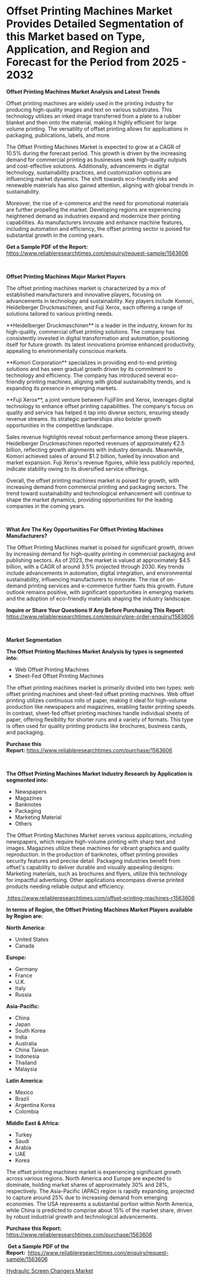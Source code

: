 <p><h1>Offset Printing Machines Market Provides Detailed Segmentation of this Market based on Type, Application, and Region and Forecast for the Period from 2025 - 2032</h1></p><p><strong>Offset Printing Machines Market Analysis and Latest Trends</strong></p>
<p><p>Offset printing machines are widely used in the printing industry for producing high-quality images and text on various substrates. This technology utilizes an inked image transferred from a plate to a rubber blanket and then onto the material, making it highly efficient for large volume printing. The versatility of offset printing allows for applications in packaging, publications, labels, and more.</p><p>The Offset Printing Machines Market is expected to grow at a CAGR of 10.5% during the forecast period. This growth is driven by the increasing demand for commercial printing as businesses seek high-quality outputs and cost-effective solutions. Additionally, advancements in digital technology, sustainability practices, and customization options are influencing market dynamics. The shift towards eco-friendly inks and renewable materials has also gained attention, aligning with global trends in sustainability.</p><p>Moreover, the rise of e-commerce and the need for promotional materials are further propelling the market. Developing regions are experiencing heightened demand as industries expand and modernize their printing capabilities. As manufacturers innovate and enhance machine features, including automation and efficiency, the offset printing sector is poised for substantial growth in the coming years.</p></p>
<p><strong>Get a Sample PDF of the Report:&nbsp;</strong> <a href="https://www.reliableresearchtimes.com/enquiry/request-sample/1563606?utm_campaign=2189&utm_medium=2&utm_source=Github&utm_content=ia&utm_term=22022025&utm_id=offset-printing-machines">https://www.reliableresearchtimes.com/enquiry/request-sample/1563606</a></p>
<p>&nbsp;</p>
<p><strong>Offset Printing Machines Major Market Players</strong></p>
<p><p>The offset printing machines market is characterized by a mix of established manufacturers and innovative players, focusing on advancements in technology and sustainability. Key players include Komori, Heidelberger Druckmaschinen, and Fuji Xerox, each offering a range of solutions tailored to various printing needs.</p><p>**Heidelberger Druckmaschinen** is a leader in the industry, known for its high-quality, commercial offset printing solutions. The company has consistently invested in digital transformation and automation, positioning itself for future growth. Its latest innovations promise enhanced productivity, appealing to environmentally conscious markets.</p><p>**Komori Corporation** specializes in providing end-to-end printing solutions and has seen gradual growth driven by its commitment to technology and efficiency. The company has introduced several eco-friendly printing machines, aligning with global sustainability trends, and is expanding its presence in emerging markets.</p><p>**Fuji Xerox**, a joint venture between FujiFilm and Xerox, leverages digital technology to enhance offset printing capabilities. The company's focus on quality and service has helped it tap into diverse sectors, ensuring steady revenue streams. Its strategic partnerships also bolster growth opportunities in the competitive landscape.</p><p>Sales revenue highlights reveal robust performance among these players. Heidelberger Druckmaschinen reported revenues of approximately €2.5 billion, reflecting growth alignments with industry demands. Meanwhile, Komori achieved sales of around $1.2 billion, fueled by innovation and market expansion. Fuji Xerox's revenue figures, while less publicly reported, indicate stability owing to its diversified service offerings.</p><p>Overall, the offset printing machines market is poised for growth, with increasing demand from commercial printing and packaging sectors. The trend toward sustainability and technological enhancement will continue to shape the market dynamics, providing opportunities for the leading companies in the coming years.</p></p>
<p>&nbsp;</p>
<p><strong>What Are The Key Opportunities For Offset Printing Machines Manufacturers?</strong></p>
<p><p>The Offset Printing Machines market is poised for significant growth, driven by increasing demand for high-quality printing in commercial packaging and publishing sectors. As of 2023, the market is valued at approximately $4.5 billion, with a CAGR of around 3.5% projected through 2030. Key trends include advancements in automation, digital integration, and environmental sustainability, influencing manufacturers to innovate. The rise of on-demand printing services and e-commerce further fuels this growth. Future outlook remains positive, with significant opportunities in emerging markets and the adoption of eco-friendly materials shaping the industry landscape.</p></p>
<p><strong>Inquire or Share Your Questions If Any Before Purchasing This Report:</strong> <a href="https://www.reliableresearchtimes.com/enquiry/pre-order-enquiry/1563606?utm_campaign=2189&utm_medium=2&utm_source=Github&utm_content=ia&utm_term=22022025&utm_id=offset-printing-machines">https://www.reliableresearchtimes.com/enquiry/pre-order-enquiry/1563606</a></p>
<p>&nbsp;</p>
<p><strong>Market Segmentation</strong></p>
<p><strong>The Offset Printing Machines Market Analysis by types is segmented into:</strong></p>
<p><ul><li>Web Offset Printing Machines</li><li>Sheet-Fed Offset Printing Machines</li></ul></p>
<p><p>The offset printing machines market is primarily divided into two types: web offset printing machines and sheet-fed offset printing machines. Web offset printing utilizes continuous rolls of paper, making it ideal for high-volume production like newspapers and magazines, enabling faster printing speeds. In contrast, sheet-fed offset printing machines handle individual sheets of paper, offering flexibility for shorter runs and a variety of formats. This type is often used for quality printing products like brochures, business cards, and packaging.</p></p>
<p><strong>Purchase this Report:&nbsp;</strong><a href="https://www.reliableresearchtimes.com/purchase/1563606?utm_campaign=2189&utm_medium=2&utm_source=Github&utm_content=ia&utm_term=22022025&utm_id=offset-printing-machines">https://www.reliableresearchtimes.com/purchase/1563606</a></p>
<p>&nbsp;</p>
<p><strong>The Offset Printing Machines Market Industry Research by Application is segmented into:</strong></p>
<p><ul><li>Newspapers</li><li>Magazines</li><li>Banknotes</li><li>Packaging</li><li>Marketing Material</li><li>Others</li></ul></p>
<p><p>The Offset Printing Machines Market serves various applications, including newspapers, which require high-volume printing with sharp text and images. Magazines utilize these machines for vibrant graphics and quality reproduction. In the production of banknotes, offset printing provides security features and precise detail. Packaging industries benefit from offset's capability to deliver durable and visually appealing designs. Marketing materials, such as brochures and flyers, utilize this technology for impactful advertising. Other applications encompass diverse printed products needing reliable output and efficiency.</p></p>
<p><a href="https://www.reliableresearchtimes.com/offset-printing-machines-r1563606?utm_campaign=2189&utm_medium=2&utm_source=Github&utm_content=ia&utm_term=22022025&utm_id=offset-printing-machines">&nbsp;https://www.reliableresearchtimes.com/offset-printing-machines-r1563606</a></p>
<p><strong>In terms of Region, the Offset Printing Machines Market Players available by Region are:</strong></p>
<p>
    <p> <strong> North America: </strong>
        <ul>
            <li>United States</li>
            <li>Canada</li>
        </ul>
        </p> 
    <p> <strong> Europe: </strong>
        <ul>
            <li>Germany</li>
            <li>France</li>
            <li>U.K.</li>
            <li>Italy</li>
            <li>Russia</li>
        </ul>
        </p> 
    <p> <strong> Asia-Pacific: </strong>
        <ul>
            <li>China</li>
            <li>Japan</li>
            <li>South Korea</li>
            <li>India</li>
            <li>Australia</li>
            <li>China Taiwan</li>
            <li>Indonesia</li>
            <li>Thailand</li>
            <li>Malaysia</li>
        </ul>
        </p> 
    <p> <strong> Latin America: </strong>
        <ul>
            <li>Mexico</li>
            <li>Brazil</li>
            <li>Argentina Korea</li>
            <li>Colombia</li>
        </ul>
        </p> 
    <p> <strong> Middle East & Africa: </strong>
        <ul>
            <li>Turkey</li>
            <li>Saudi</li>
            <li>Arabia</li>
            <li>UAE</li>
            <li>Korea</li>
        </ul>
    </p>
    </p>
<p><p>The offset printing machines market is experiencing significant growth across various regions. North America and Europe are expected to dominate, holding market shares of approximately 30% and 28%, respectively. The Asia-Pacific (APAC) region is rapidly expanding, projected to capture around 25% due to increasing demand from emerging economies. The USA represents a substantial portion within North America, while China is predicted to comprise about 15% of the market share, driven by robust industrial growth and technological advancements.</p></p>
<p><strong>Purchase this Report: </strong><a href="https://www.reliableresearchtimes.com/purchase/1563606?utm_campaign=2189&utm_medium=2&utm_source=Github&utm_content=ia&utm_term=22022025&utm_id=offset-printing-machines">https://www.reliableresearchtimes.com/purchase/1563606</a></p>
<p>&nbsp;<strong>Get a Sample PDF of the Report:&nbsp;&nbsp;</strong><a href="https://www.reliableresearchtimes.com/enquiry/request-sample/1563606?utm_campaign=2189&utm_medium=2&utm_source=Github&utm_content=ia&utm_term=22022025&utm_id=offset-printing-machines">https://www.reliableresearchtimes.com/enquiry/request-sample/1563606</a></p>
<p><strong></strong></p>
<p><p><a href="https://github.com/NargisHussain75/Market-Research-Report-List-1/blob/main/hydraulic-screen-changers-market.md?utm_campaign=2189&utm_medium=2&utm_source=Github&utm_content=ia&utm_term=22022025&utm_id=offset-printing-machines">Hydraulic Screen Changers Market</a></p></p>